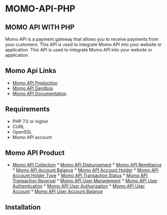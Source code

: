 # MOMO-API-PHP

## MOMO API WITH PHP

Momo API is a payment gateway that allows you to receive payments from your customers. This API is used to integrate Momo API into your website or application. This API is used to integrate Momo API into your website or application.


## Momo Api Links

  * [Momo API Production](https://momodeveloper.mtn.com/)
  * [Momo API Sandbox](https://momodeveloper.mtn.com/sandbox/)
  * [Momo API Documentation](https://momodeveloper.mtn.com/docs/services/collection/operations/requesttopay-POST)


## Requirements

  * PHP 7.0 or higher
  * CURL
  * OpenSSL
  * Momo API account

## Momo API Product 
  
   * [Momo API Collection](https://momodeveloper.mtn.com/docs/services/collection/operations/requesttopay-POST)
    * [Momo API Disbursement](https://momodeveloper.mtn.com/docs/services/disbursement/operations/disbursements-POST)
    * [Momo API Remittance](https://momodeveloper.mtn.com/docs/services/remittance/operations/remittance-POST)
    * [Momo API Account Balance](https://momodeveloper.mtn.com/docs/services/account-balance/operations/accountbalance-POST)
    * [Momo API Account Holder](https://momodeveloper.mtn.com/docs/services/account-holder/operations/accountholder-POST)
    * [Momo API Account Holder Type](https://momodeveloper.mtn.com/docs/services/account-holder-type/operations/accountholdertype-POST)
    * [Momo API Transaction Status](https://momodeveloper.mtn.com/docs/services/transaction-status/operations/transactionstatus-POST)
    * [Momo API Transaction Reversal](https://momodeveloper.mtn.com/docs/services/transaction-reversal/operations/transactionreversal-POST)
    * [Momo API User Management](https://momodeveloper.mtn.com/docs/services/user-management/operations/usermanagement-POST)
    * [Momo API User Authentication](https://momodeveloper.mtn.com/docs/services/user-authentication/operations/userauthentication-POST)
    * [Momo API User Authorization](https://momodeveloper.mtn.com/docs/services/user-authorization/operations/userauthorization-POST)
    * [Momo API User Account](https://momodeveloper.mtn.com/docs/services/user-account/operations/useraccount-POST)
    * [Momo API User Account Balance](https://momodeveloper.mtn.com/docs/services/user-account-balance/operations/useraccountbalance-POST)
   


## Installation
